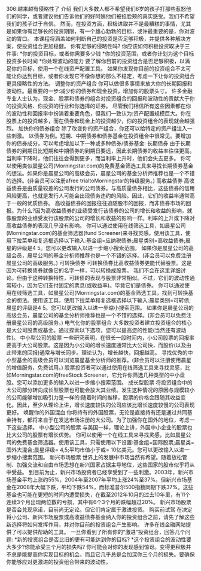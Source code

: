 306:越来越有侵略性了
介绍
我们大多数人都不希望我们6岁的孩子打那些惹怒他们的同学，或者建议他们告诉他们的好阿姨他们被掐脸颊的真实感受。我们不希望我们的孩子过于自信。
然而，在投资方面，积极进取并不是最糟糕的事情，尤其是如果你有足够长的投资期限，有一个雄心勃勃的目标，或许最重要的是，你对波动的胃口。
本课程将涵盖如何判断自己的投资是否足够积极，并提供各种解决方案，使投资组合更加稳健。
你有足够的侵略性吗?
你应该如何积极投资取决于三件事:
*你的投资目标，或者你需要多少钱
*你的投资范围，或者你计划为这个目标投资多长时间
*你处理波动的能力
要了解你目前的投资组合是否足够积极，以满足你的目标，使用一个在线资产配置工具。
如果你发现你目前的投资组合不太可能让你达到目标，或者你发现它不像你想的那么不稳定，考虑一下让你的投资组合更具侵略性的方法。
调整你的资产组合
你可以做很多事情来放大你的长期回报和波动性。最重要的一步:减少你的债券和现金投资，增加你的股票头寸。
许多金融专业人士认为，现金、股票和债券的组合对投资组合的回报和波动性的贡献大于你的投资风格、你投资的行业和你选择的证券。
尽管我们相信所有这些因素都在你的波动性和回报率中扮演着重要角色，但我们一致认为:资产配置规模巨大。你在股票上的投资越多，而在债券和现金上的投资越少，你的投资组合的表现就会越强烈。
加快你的债券组合
除了改变你的资产组合，你还可以给特定的资产组注入一些刺激。
以债券为例。短期、中期债券和债券基金在投资组合中很常见。要增加你的债券成分，可以考虑增加以下一种或多种债券/债券基金:
长期债券
由于长期债券的到期日比短期和中期债券的到期日要远，因此长期债券的收益率往往更高。当利率下降时，他们往往会得到更多，而当利率上升时，他们会失去更多。
你可以使用类似晨星公司(Morningstar.com)的免费基金筛选工具来寻找长期债券基金的想法。如果你是晨星公司的高级会员，晨星公司的基金分析师推荐也是一个不错的选择。(非会员可以注册afree trialtoMorningstar的特级服务。)
高收益债券
高收益债券是由质量较差的公司发行的公司债券。与高质量债券相比，这些债券的信用风险更高，也就是发行人可能会出现债务违约的风险。因此，它们的收益率通常高于一般的优质债券。
高收益债券的回报往往追随股市的回报，而非债券市场的回报。为什么?因为高收益债券的业绩受发行该债券的公司的增长和收益的影响，就像股票的业绩受发行该股票的公司的增长和收益的影响一样。利率的上升或下降对高收益债券的表现几乎没有影响。
你可以通过使用在线筛选工具，如晨星公司(Morningstar.com)的基金筛选器(fund Screener)来寻找灵感。使用该工具，使用下拉菜单和复选框选择以下输入:基金组=应纳税债券;晨星类别=高收益债券;晨星的评级是4 5。您可以更改输入以进一步缩小搜索范围。
如果你是晨星公司的高级会员，晨星公司的基金分析师推荐也是一个不错的选择。(非会员可以免费注册晨星公司的高级服务。)
可转换债券
可转换债券比高收益债券更能代替股票。这是因为可转换债券就像它的名字一样，可以转换成股票。
我们不会在这里详细讨论。但由于这种转换特性，可转债的表现与股票非常相似。不过，它们的波动性通常较小，因为它们支付固定的票息(或收益率)。毕竟它们是债券。
你可以通过使用在线筛选工具，如晨星公司(Morningstar.com)的基金筛选工具，找到可转换基金的想法。使用该工具，使用下拉菜单和复选框选择以下输入:晨星类别=可转债;晨星的评级是4 5。您可以更改输入以进一步缩小搜索范围。
如果你是晨星公司的高级会员，晨星公司的基金分析师推荐也是一个不错的选择。(非会员可以免费注册晨星公司的高级服务。)
电气化你的股票组合
大多数投资者建立投资组合的核心是大公司股票或基金。通过探索以下选项，您可以提高您的性能(当然还有波动性)。
中小型公司的股票
一些研究表明，在很长一段时间内，小公司股票的回报率要高于大公司股票。这是因为小公司的增长速度通常比大公司快，而股价(以及由此带来的回报)通常与增长同步。理论认为，增长越快，回报越高。
寻找优秀的中小型基金的高级会员可以浏览晨星基金分析师的推荐。(非会员可以注册使用晨星的增值服务，免费试用。)
股票投资者可以通过使用在线筛选工具来寻找灵感，比如Morningstar.com的freeStock Screener，它允许你筛选几种类型的中小盘股。您可以添加更多的输入以进一步缩小搜索范围。
成长型股票
将投资组合中的大公司部分转向成长型股票也可能会放大其业绩。发生这种情况的原因与规模较小的公司能够增加吸引力是一样的:随着时间的推移，股票的价格会跟随其收益变化。因此，至少从理论上讲，增长速度较快的公司应该比增长速度较慢的公司表现更好。
唤醒你的外国混血
你将持有的外国股票，无论是直接持有还是通过共同基金持有，都将来自于在发达市场注册的大公司。为了加强你在国外的地位，考虑一下这些选择。
中小型公司的股票
与美国一样，理论上讲，外国中小企业的股票也比大公司的股票有增长优势。
你可以使用一个在线工具来寻找灵感，比如晨星公司的免费基金筛选器。使用该工具，只需使用以下设置:基金组=国际股票;晨星类=国外大混合;晨星评级= 4,5;平均市值小于或= 10亿美元。您可以更改输入以进一步缩小搜索范围。
新兴市场股票
世界上的发展中市场当然有希望。随着放松管制、加强交流和自由市场思想在新兴国家占据主导地位，这些国家的股市似乎将从中受益。
到目前为止，新兴市场投资者已经享受到了一些刺激。2003年，新兴市场基金平均上涨约55%，2004年至2007年平均上涨24%至37%。但新兴市场基金在2008年大幅下跌，平均下跌54%，而标准普尔500指数同期下跌37%。这些基金也可能在更短的时间内遭受损失，在截至2012年10月的过去10年里，有11个连续3个月出现两位数的亏损，其中有6个3个月的跌幅超过20%。
新兴市场股票是否会兑现承诺，目前尚无定论。但它们肯定属于激进投资。
购买前试驾
在决定将小公司、新兴市场股票或高收益债券基金纳入你的投资组合之前，请先了解这些新选择将如何发挥作用，并对你目前的投资组合产生影响。
许多在线金融网站提供了可以提供帮助的工具。
一旦你看到了所有你的“激进”投资组合，回答几个问题:
*新的投资组合是否比旧的更有可能达到你的目标?
*这个投资组合的波动性要大多少?你能承受三个月的损失吗?
你可能会对你的发现感到惊讶。变得更积极并不总是能提高你实现目标的机会。而且它几乎总是会加深你三个月的损失。要确保你能够应对更激进的投资组合带来的波动性。
